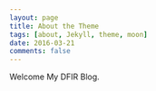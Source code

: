 ```yaml
---
layout: page
title: About the Theme
tags: [about, Jekyll, theme, moon]
date: 2016-03-21
comments: false
---
```


Welcome My DFIR Blog.